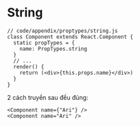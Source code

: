 # String
```tsx{4}
// code/appendix/proptypes/string.js
class Component extends React.Component {
  static propTypes = {
    name: PropTypes.string
  }
  // ...
  render() {
    return (<div>{this.props.name}</div>)
  }
}
```
2 cách truyền sau đều đúng:
```tsx
<Component name={"Ari"} />
<Component name="Ari" />
```